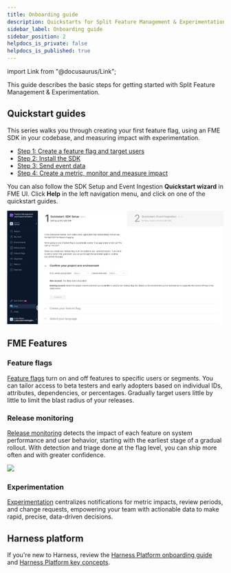 ```yaml
---
title: Onboarding guide
description: Quickstarts for Split Feature Management & Experimentation
sidebar_label: Onboarding guide
sidebar_position: 2
helpdocs_is_private: false
helpdocs_is_published: true
---
```


import Link from "@docusaurus/Link";

This guide describes the basic steps for getting started with Split Feature Management & Experimentation.

## Quickstart guides

This series walks you through creating your first feature flag, using an FME SDK in your codebase, and measuring impact with experimentation.

* [Step 1: Create a feature flag and target users](./tutorials/step-1-create-feature-flag-and-target-users.md)
* [Step 2: Install the SDK](./tutorials/step-2-install-the-sdk.md)
* [Step 3: Send event data](./tutorials/step-3-send-event-data.md)
* [Step 4: Create a metric, monitor and measure impact](./tutorials/step-1-create-feature-flag-and-target-users.md)

You can also follow the SDK Setup and Event Ingestion **Quickstart wizard** in FME UI. Click **Help** in the left navigation menu, and click on one of the quickstart guides.

![A screenshot of the Quickstart guides in Split UI](./static/fme-quickstart.png)

## FME Features

### Feature flags
[Feature flags](/docs/feature-management-experimentation/40-feature-management/index.md) turn on and off features to specific users or segments. You can tailor access to beta testers and early adopters based on individual IDs, attributes, dependencies, or percentages. Gradually target users little by little to limit the blast radius of your releases.

### Release monitoring
[Release monitoring](/docs/feature-management-experimentation/50-release-monitoring/index.md) detects the impact of each feature on system performance and user behavior, starting with the earliest stage of a gradual rollout. With detection and triage done at the flag level, you can ship more often and with greater confidence.

![](./static/feature-impact-detection.gif)

### Experimentation
[Experimentation](/docs/feature-management-experimentation/60-experimentation/index.md) centralizes notifications for metric impacts, review periods, and change requests, empowering your team with actionable data to make rapid, precise, data-driven decisions.

## Harness platform

If you're new to Harness, review the [Harness Platform onboarding guide](/docs/platform/get-started/onboarding-guide) and [Harness Platform key concepts](/docs/platform/get-started/key-concepts).